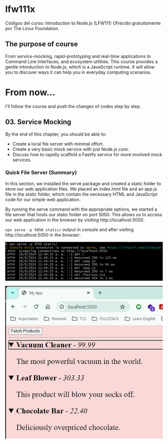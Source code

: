 # lfw111x

Códigos del curso: Introduction to Node.js (LFW111) Ofrecido gratuitamente por The Linux Foundation.

## The purpose of course

From service-mocking, rapid-prototyping and real-time applications to Command Line Interfaces, and ecosystem utilities. This course provides a gentle introduction to Node.js, which is a JavaScript runtime. It will allow you to discover ways it can help you in everyday computing scenarios.

# From now...

I'll follow the course and push the changes of codes step by step.

## 03. Service Mocking

By the end of this chapter, you should be able to:

- Create a local file server with minimal effort.
- Create a very basic mock service with just Node.js core.
- Discuss how to rapidly scaffold a Fastify service for more involved mock services.

### Quick File Server (Summary)
In this section, we installed the serve package and created a static folder to store our web application files. We placed an index.html file and an app.js file in the static folder, which contain the necessary HTML and JavaScript code for our simple web application.

By running the serve command with the appropriate options, we started a file server that hosts our static folder on port 5050. This allows us to access our web application in the browser by visiting http://localhost:5050.

`npx serve -p 5050 static/` output in console and after visiting http://localhost:5050 in the browser:

![alt text](image.png)

![alt text](image-1.png)